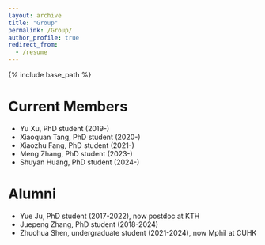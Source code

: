 ```yaml
---
layout: archive
title: "Group"
permalink: /Group/
author_profile: true
redirect_from:
  - /resume
---
```


{% include base_path %}

Current Members
======
* Yu Xu, PhD student (2019-)
* Xiaoquan Tang, PhD student (2020-)
* Xiaozhu Fang, PhD student (2021-)
* Meng Zhang, PhD student (2023-)
* Shuyan Huang, PhD student (2024-)


Alumni
======
* Yue Ju, PhD student (2017-2022), now postdoc at KTH
* Juepeng Zhang, PhD student (2018-2024)
* Zhuohua Shen, undergraduate student (2021-2024), now Mphil at CUHK
